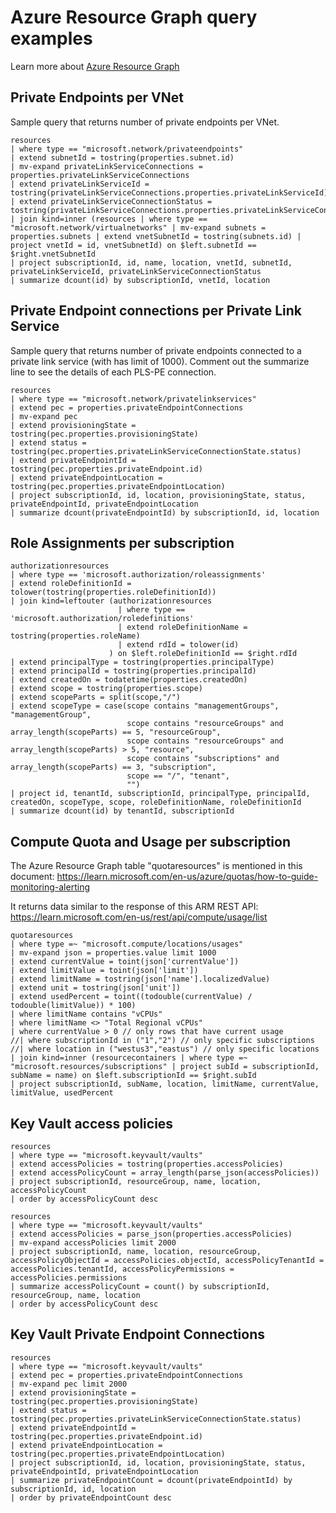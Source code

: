 # Azure Resource Graph query examples

Learn more about [Azure Resource Graph](https://learn.microsoft.com/en-us/azure/governance/resource-graph/overview)

## Private Endpoints per VNet

Sample query that returns number of private endpoints per VNet.

 ```kql
resources
| where type == "microsoft.network/privateendpoints"
| extend subnetId = tostring(properties.subnet.id)
| mv-expand privateLinkServiceConnections = properties.privateLinkServiceConnections
| extend privateLinkServiceId = tostring(privateLinkServiceConnections.properties.privateLinkServiceId)
| extend privateLinkServiceConnectionStatus = tostring(privateLinkServiceConnections.properties.privateLinkServiceConnectionState.status)
| join kind=inner (resources | where type == "microsoft.network/virtualnetworks" | mv-expand subnets = properties.subnets | extend vnetSubnetId = tostring(subnets.id) | project vnetId = id, vnetSubnetId) on $left.subnetId == $right.vnetSubnetId
| project subscriptionId, id, name, location, vnetId, subnetId, privateLinkServiceId, privateLinkServiceConnectionStatus
| summarize dcount(id) by subscriptionId, vnetId, location
```

## Private Endpoint connections per Private Link Service

Sample query that returns number of private endpoints connected to a private link service (with has limit of 1000). Comment out the summarize line to see the details of each PLS-PE connection.

```kql
resources
| where type == "microsoft.network/privatelinkservices"
| extend pec = properties.privateEndpointConnections
| mv-expand pec
| extend provisioningState = tostring(pec.properties.provisioningState)
| extend status = tostring(pec.properties.privateLinkServiceConnectionState.status)
| extend privateEndpointId = tostring(pec.properties.privateEndpoint.id)
| extend privateEndpointLocation = tostring(pec.properties.privateEndpointLocation)
| project subscriptionId, id, location, provisioningState, status, privateEndpointId, privateEndpointLocation
| summarize dcount(privateEndpointId) by subscriptionId, id, location
```

## Role Assignments per subscription

```kql
authorizationresources
| where type == 'microsoft.authorization/roleassignments'
| extend roleDefinitionId = tolower(tostring(properties.roleDefinitionId))
| join kind=leftouter (authorizationresources 
                        | where type == 'microsoft.authorization/roledefinitions'
                        | extend roleDefinitionName = tostring(properties.roleName)
                        | extend rdId = tolower(id)
                      ) on $left.roleDefinitionId == $right.rdId
| extend principalType = tostring(properties.principalType)
| extend principalId = tostring(properties.principalId)
| extend createdOn = todatetime(properties.createdOn)
| extend scope = tostring(properties.scope)
| extend scopeParts = split(scope,"/")
| extend scopeType = case(scope contains "managementGroups", "managementGroup",
                          scope contains "resourceGroups" and array_length(scopeParts) == 5, "resourceGroup",
                          scope contains "resourceGroups" and array_length(scopeParts) > 5, "resource",
                          scope contains "subscriptions" and array_length(scopeParts) == 3, "subscription",
                          scope == "/", "tenant",
                          "")
| project id, tenantId, subscriptionId, principalType, principalId, createdOn, scopeType, scope, roleDefinitionName, roleDefinitionId
| summarize dcount(id) by tenantId, subscriptionId
```

## Compute Quota and Usage per subscription

The Azure Resource Graph table "quotaresources" is mentioned in this document: <https://learn.microsoft.com/en-us/azure/quotas/how-to-guide-monitoring-alerting>

It returns data similar to the response of this ARM REST API: <https://learn.microsoft.com/en-us/rest/api/compute/usage/list>

```kql
quotaresources
| where type =~ "microsoft.compute/locations/usages"
| mv-expand json = properties.value limit 1000
| extend currentValue = toint(json['currentValue'])
| extend limitValue = toint(json['limit'])
| extend limitName = tostring(json['name'].localizedValue)
| extend unit = tostring(json['unit'])
| extend usedPercent = toint((todouble(currentValue) / todouble(limitValue)) * 100)
| where limitName contains "vCPUs"
| where limitName <> "Total Regional vCPUs"
| where currentValue > 0 // only rows that have current usage
//| where subscriptionId in ("1","2") // only specific subscriptions
//| where location in ("westus3","eastus") // only specific locations
| join kind=inner (resourcecontainers | where type =~ "microsoft.resources/subscriptions" | project subId = subscriptionId, subName = name) on $left.subscriptionId == $right.subId
| project subscriptionId, subName, location, limitName, currentValue, limitValue, usedPercent
```

## Key Vault access policies

```kql
resources
| where type == "microsoft.keyvault/vaults"
| extend accessPolicies = tostring(properties.accessPolicies)
| extend accessPolicyCount = array_length(parse_json(accessPolicies))
| project subscriptionId, resourceGroup, name, location, accessPolicyCount
| order by accessPolicyCount desc

resources
| where type == "microsoft.keyvault/vaults"
| extend accessPolicies = parse_json(properties.accessPolicies)
| mv-expand accessPolicies limit 2000
| project subscriptionId, name, location, resourceGroup, accessPolicyObjectId = accessPolicies.objectId, accessPolicyTenantId = accessPolicies.tenantId, accessPolicyPermissions = accessPolicies.permissions
| summarize accessPolicyCount = count() by subscriptionId, resourceGroup, name, location
| order by accessPolicyCount desc
```

## Key Vault Private Endpoint Connections

```kql
resources
| where type == "microsoft.keyvault/vaults"
| extend pec = properties.privateEndpointConnections
| mv-expand pec limit 2000
| extend provisioningState = tostring(pec.properties.provisioningState)
| extend status = tostring(pec.properties.privateLinkServiceConnectionState.status)
| extend privateEndpointId = tostring(pec.properties.privateEndpoint.id)
| extend privateEndpointLocation = tostring(pec.properties.privateEndpointLocation)
| project subscriptionId, id, location, provisioningState, status, privateEndpointId, privateEndpointLocation
| summarize privateEndpointCount = dcount(privateEndpointId) by subscriptionId, id, location
| order by privateEndpointCount desc
```
